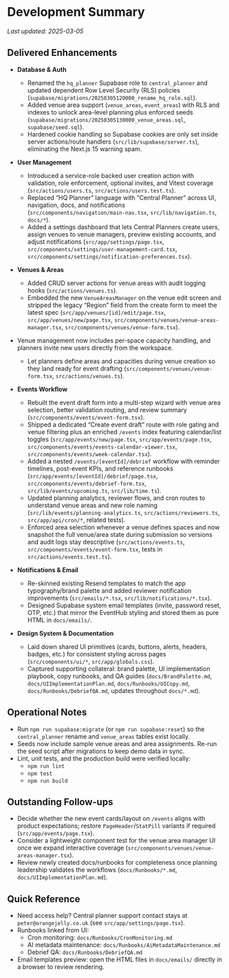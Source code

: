 # Development Summary

_Last updated: 2025-03-05_

## Delivered Enhancements
- **Database & Auth**
  - Renamed the `hq_planner` Supabase role to `central_planner` and updated dependent Row Level Security (RLS) policies (`supabase/migrations/20250305120000_rename_hq_role.sql`).
  - Added venue area support (`venue_areas`, `event_areas`) with RLS and indexes to unlock area-level planning plus enforced seeds (`supabase/migrations/20250305130000_venue_areas.sql`, `supabase/seed.sql`).
  - Hardened cookie handling so Supabase cookies are only set inside server actions/route handlers (`src/lib/supabase/server.ts`), eliminating the Next.js 15 warning spam.

- **User Management**
  - Introduced a service-role backed user creation action with validation, role enforcement, optional invites, and Vitest coverage (`src/actions/users.ts`, `src/actions/users.test.ts`).
  - Replaced “HQ Planner” language with “Central Planner” across UI, navigation, docs, and notifications (`src/components/navigation/main-nav.tsx`, `src/lib/navigation.ts`, `docs/*`).
  - Added a settings dashboard that lets Central Planners create users, assign venues to venue managers, preview existing accounts, and adjust notifications (`src/app/settings/page.tsx`, `src/components/settings/user-management-card.tsx`, `src/components/settings/notification-preferences.tsx`).

- **Venues & Areas**
  - Added CRUD server actions for venue areas with audit logging hooks (`src/actions/venues.ts`).
  - Embedded the new `VenueAreasManager` on the venue edit screen and stripped the legacy “Region” field from the create form to meet the latest spec (`src/app/venues/[id]/edit/page.tsx`, `src/app/venues/new/page.tsx`, `src/components/venues/venue-areas-manager.tsx`, `src/components/venues/venue-form.tsx`).
- Venue management now includes per-space capacity handling, and planners invite new users directly from the workspace.
  - Let planners define areas and capacities during venue creation so they land ready for event drafting (`src/components/venues/venue-form.tsx`, `src/actions/venues.ts`).

- **Events Workflow**
  - Rebuilt the event draft form into a multi-step wizard with venue area selection, better validation routing, and review summary (`src/components/events/event-form.tsx`).
  - Shipped a dedicated “Create event draft” route with role gating and venue filtering plus an enriched `/events` index featuring calendar/list toggles (`src/app/events/new/page.tsx`, `src/app/events/page.tsx`, `src/components/events/events-calendar-viewer.tsx`, `src/components/events/week-calendar.tsx`).
  - Added a nested `/events/[eventId]/debrief` workflow with reminder timelines, post-event KPIs, and reference runbooks (`src/app/events/[eventId]/debrief/page.tsx`, `src/components/events/debrief-form.tsx`, `src/lib/events/upcoming.ts`, `src/lib/time.ts`).
  - Updated planning analytics, reviewer flows, and cron routes to understand venue areas and new role naming (`src/lib/events/planning-analytics.ts`, `src/actions/reviewers.ts`, `src/app/api/cron/*`, related tests).
  - Enforced area selection whenever a venue defines spaces and now snapshot the full venue/area state during submission so versions and audit logs stay descriptive (`src/actions/events.ts`, `src/components/events/event-form.tsx`, tests in `src/actions/events.test.ts`).

- **Notifications & Email**
  - Re-skinned existing Resend templates to match the app typography/brand palette and added reviewer notification improvements (`src/emails/*.tsx`, `src/lib/notifications/*.tsx`).
  - Designed Supabase system email templates (invite, password reset, OTP, etc.) that mirror the EventHub styling and stored them as pure HTML in `docs/emails/`.

- **Design System & Documentation**
  - Laid down shared UI primitives (cards, buttons, alerts, headers, badges, etc.) for consistent styling across pages (`src/components/ui/*`, `src/app/globals.css`).
  - Captured supporting collateral: brand palette, UI implementation playbook, copy runbooks, and QA guides (`docs/BrandPalette.md`, `docs/UIImplementationPlan.md`, `docs/Runbooks/UICopy.md`, `docs/Runbooks/DebriefQA.md`, updates throughout `docs/*.md`).

## Operational Notes
- Run `npm run supabase:migrate` (or `npm run supabase:reset`) so the `central_planner` rename and `venue_areas` tables exist locally.
- Seeds now include sample venue areas and area assignments. Re-run the seed script after migrations to keep demo data in sync.
- Lint, unit tests, and the production build were verified locally:
  - `npm run lint`
  - `npm test`
  - `npm run build`

## Outstanding Follow-ups
- Decide whether the new event cards/layout on `/events` aligns with product expectations; restore `PageHeader`/`StatPill` variants if required (`src/app/events/page.tsx`).
- Consider a lightweight component test for the venue area manager UI once we expand interactive coverage (`src/components/venues/venue-areas-manager.tsx`).
- Review newly created docs/runbooks for completeness once planning leadership validates the workflows (`docs/Runbooks/*.md`, `docs/UIImplementationPlan.md`).

## Quick Reference
- Need access help? Central planner support contact stays at `peter@orangejelly.co.uk` (see `src/app/settings/page.tsx`).
- Runbooks linked from UI:
  - Cron monitoring: `docs/Runbooks/CronMonitoring.md`
  - AI metadata maintenance: `docs/Runbooks/AiMetadataMaintenance.md`
  - Debrief QA: `docs/Runbooks/DebriefQA.md`
- Email templates preview: open the HTML files in `docs/emails/` directly in a browser to review rendering.
